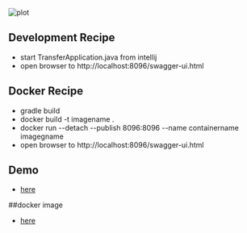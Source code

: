 ![plot](https://github.com/bibimchi/whiteplayground.frontend/blob/master/src/asset/favicon.png)

## Development Recipe
* start TransferApplication.java from intellij 
* open browser to http://localhost:8096/swagger-ui.html

## Docker Recipe
* gradle build
* docker build -t imagename .
* docker run --detach --publish 8096:8096 --name containername imagegname
* open browser to http://localhost:8096/swagger-ui.html

## Demo
* [here](https://kimchistudio.tech/wp/back/swagger-ui.html)

##docker image
* [here](https://hub.docker.com/repository/docker/kimchiboy/wp_back)
